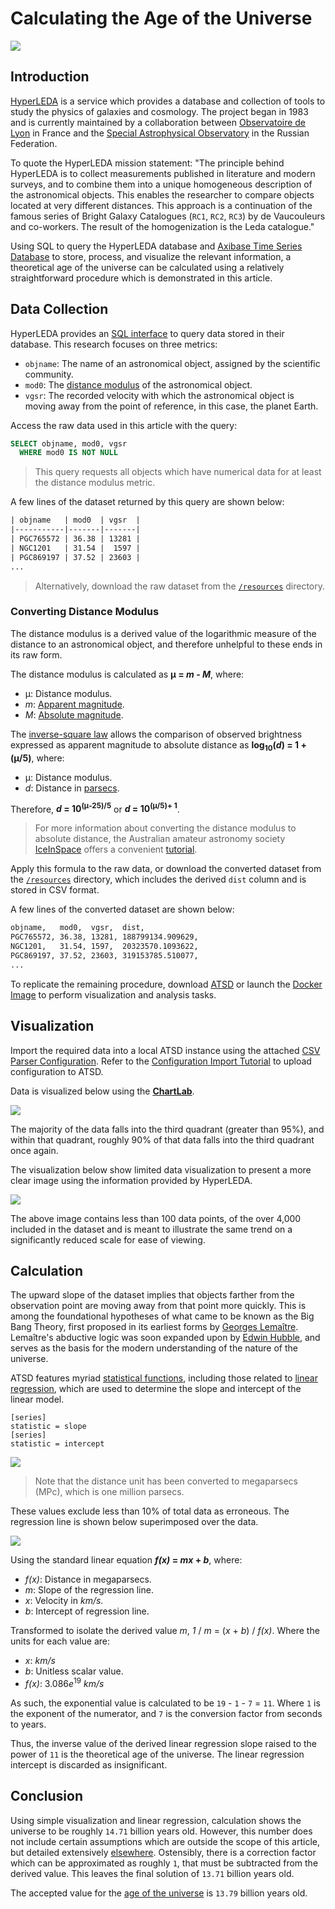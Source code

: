 # Calculating the Age of the Universe

![](./images/cosmos.png)

## Introduction

[HyperLEDA](http://leda.univ-lyon1.fr/intro.html) is a service which provides a database and collection of tools to study the physics of galaxies and cosmology. The project began in 1983 and is currently maintained by a collaboration between [Observatoire de Lyon](https://observatoire.univ-lyon1.fr/) in France and the [Special Astrophysical Observatory](http://www.sao.ru/) in the Russian Federation.

To quote the HyperLEDA mission statement: "The principle behind HyperLEDA is to collect measurements published in literature and modern surveys, and to combine them into a unique homogeneous description of the astronomical objects. This enables the researcher to compare objects located at very different distances. This approach is a continuation of the famous series of Bright Galaxy Catalogues (`RC1`, `RC2`, `RC3`) by de Vaucouleurs and co-workers. The result of the homogenization is the Leda catalogue."

Using SQL to query the HyperLEDA database and [Axibase Time Series Database](https://axibase.com/docs/atsd/) to store, process, and visualize the relevant information, a theoretical age of the universe can be calculated using a relatively straightforward procedure which is demonstrated in this article.

## Data Collection

HyperLEDA provides an [SQL interface](http://leda.univ-lyon1.fr/leda/fullsql.html) to query data stored in their database. This research focuses on three metrics:

* `objname`: The name of an astronomical object, assigned by the scientific community.
* `mod0`: The [distance modulus](https://en.wikipedia.org/wiki/Distance_modulus) of the astronomical object.
* `vgsr`: The recorded velocity with which the astronomical object is moving away from the point of reference, in this case, the planet Earth.

Access the raw data used in this article with the query:

```sql
SELECT objname, mod0, vgsr
  WHERE mod0 IS NOT NULL
```

> This query requests all objects which have numerical data for at least the distance modulus metric.

A few lines of the dataset returned by this query are shown below:

```txt
| objname   | mod0  | vgsr  |
|-----------|-------|-------|
| PGC765572 | 36.38 | 13281 |
| NGC1201   | 31.54 |  1597 |
| PGC869197 | 37.52 | 23603 |
...
```

> Alternatively, download the raw dataset from the [`/resources`](./resources/raw-data.txt) directory.

### Converting Distance Modulus

The distance modulus is a derived value of the logarithmic measure of the distance to an astronomical object, and therefore unhelpful to these ends in its raw form.

The distance modulus is calculated as **&mu; = *m* - *M***, where:

* &mu;: Distance modulus.
* *m*: [Apparent magnitude](https://en.wikipedia.org/wiki/Apparent_magnitude).
* *M*: [Absolute magnitude](https://en.wikipedia.org/wiki/Absolute_magnitude).

The [inverse-square law](https://en.wikipedia.org/wiki/Inverse-square_law) allows the comparison of observed brightness expressed as apparent magnitude to absolute distance as **log<sub>10</sub>(*d*) = 1 + (&mu;/5)**, where:

* &mu;: Distance modulus.
* *d*: Distance in [parsecs](https://en.wikipedia.org/wiki/Parsec).

Therefore, ***d* = 10<sup>(&mu;-25)/5</sup>** or ***d* = 10<sup>(&mu;/5)+ 1**</sup>.

> For more information about converting the distance modulus to absolute distance, the Australian amateur astronomy society [IceInSpace](http://www.iceinspace.com.au/forum/index.php) offers a convenient [tutorial](http://www.iceinspace.com.au/forum/archive/index.php/t-104145.html).

Apply this formula to the raw data, or download the converted dataset from the [`/resources`](./resources/converted-data.csv) directory, which includes the derived `dist` column and is stored in CSV format.

A few lines of the converted dataset are shown below:

```txt
objname,   mod0,  vgsr,  dist,
PGC765572, 36.38, 13281, 188799134.909629,
NGC1201,   31.54, 1597,  20323570.1093622,
PGC869197, 37.52, 23603, 319153785.510077,
...
```

To replicate the remaining procedure, download [ATSD](https://axibase.com/docs/atsd/installation/) or launch the [Docker Image](https://axibase.com/docs/atsd/installation/images.html) to perform visualization and analysis tasks.

## Visualization

Import the required data into a local ATSD instance using the attached [CSV Parser Configuration](./resources/parser-config.xml). Refer to the [Configuration Import Tutorial](../../tutorials/shared/import-csv-parser.md) to upload configuration to ATSD.

Data is visualized below using the [**ChartLab**](https://github.com/axibase/charts/blob/master/README.md#axibase-charts).

![](./images/scatter-plot-1.png)

The majority of the data falls into the third quadrant (greater than 95%), and within that quadrant, roughly 90% of that data falls into the third quadrant once again.

The visualization below show limited data visualization to present a more clear image using the information provided by HyperLEDA.

![](./images/scatter-plot-3.png)

The above image contains less than 100 data points, of the over 4,000 included in the dataset and is meant to illustrate the same trend on a significantly reduced scale for ease of viewing.

## Calculation

The upward slope of the dataset implies that objects farther from the observation point are moving away from that point more quickly. This is among the foundational hypotheses of what came to be known as the Big Bang Theory, first proposed in its earliest forms by [Georges Lemaître](https://en.wikipedia.org/wiki/Georges_Lema%C3%AEtre). Lemaître's abductive logic was soon expanded upon by [Edwin Hubble](https://en.wikipedia.org/wiki/Edwin_Hubble), and serves as the basis for the modern understanding of the nature of the universe.

ATSD features myriad [statistical functions](https://axibase.com/docs/atsd/api/data/aggregation.html#aggregation), including those related to [linear regression](https://en.wikipedia.org/wiki/Linear_regression), which are used to determine the slope and intercept of the linear model.

```ls
[series]
statistic = slope
[series]
statistic = intercept
```

![](./images/linear-regression-1.png)

> Note that the distance unit has been converted to megaparsecs (MPc), which is one million parsecs.

These values exclude less than 10% of total data as erroneous. The regression line is shown below superimposed over the data.

![](./images/linear-regression-4.png)

Using the standard linear equation ***f(x)* = *mx* + *b***, where:

* *f(x)*: Distance in megaparsecs.
* *m*: Slope of the regression line.
* *x*: Velocity in *km/s*.
* *b*: Intercept of regression line.

Transformed to isolate the derived value *m*, *1* / *m* = (*x* + *b*) / *f(x)*. Where the units for each value are:

* *x*: *km/s*
* *b*: Unitless scalar value.
* *f(x)*: 3.086*e*<sup>19</sup> *km/s*

As such, the exponential value is calculated to be `19` - `1` - `7` = `11`. Where `1` is the exponent of the numerator, and `7` is the conversion factor from seconds to years.

Thus, the inverse value of the derived linear regression slope raised to the power of `11` is the theoretical age of the universe. The linear regression intercept is discarded as insignificant.

## Conclusion

Using simple visualization and linear regression, calculation shows the universe to be roughly `14.71` billion years old. However, this number does not include certain assumptions which are outside the scope of this article, but detailed extensively [elsewhere](https://en.wikipedia.org/wiki/Age_of_the_universe#Cosmological_parameters). Ostensibly, there is a correction factor which can be approximated as roughly `1`, that must be subtracted from the derived value. This leaves the final solution of `13.71` billion years old.

The accepted value for the [age of the universe](https://en.wikipedia.org/wiki/Age_of_the_universe) is `13.79` billion years old.